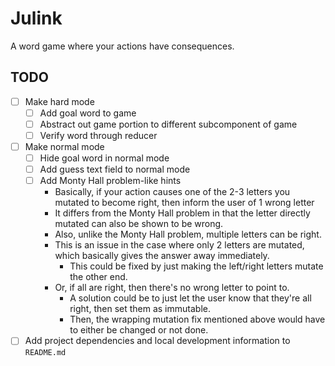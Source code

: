 # Julink

A word game where your actions have consequences.

## TODO

- [ ] Make hard mode
  - [ ] Add goal word to game
  - [ ] Abstract out game portion to different subcomponent of game
  - [ ] Verify word through reducer
- [ ] Make normal mode
  - [ ] Hide goal word in normal mode
  - [ ] Add guess text field to normal mode
  - [ ] Add Monty Hall problem-like hints
    - Basically, if your action causes one of the 2-3 letters you mutated to become right, then inform the user of 1 wrong letter
    - It differs from the Monty Hall problem in that the letter directly mutated can also be shown to be wrong.
    - Also, unlike the Monty Hall problem, multiple letters can be right.
    - This is an issue in the case where only 2 letters are mutated, which basically gives the answer away immediately.
      - This could be fixed by just making the left/right letters mutate the other end.
    - Or, if all are right, then there's no wrong letter to point to.
      - A solution could be to just let the user know that they're all right, then set them as immutable.
      - Then, the wrapping mutation fix mentioned above would have to either be changed or not done.
- [ ] Add project dependencies and local development information to `README.md`